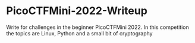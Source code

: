 # PicoCTFMini-2022-Writeup

Write for challenges in the beginner PicoCTFMini 2022.
In this competition the topics are Linux, Python and a small bit of cryptography
